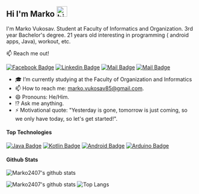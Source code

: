 ## Hi I'm Marko <img src="https://user-images.githubusercontent.com/1303154/88677602-1635ba80-d120-11ea-84d8-d263ba5fc3c0.gif" width="28px" alt="hi">

I'm Marko Vukosav. Student at Faculty of Informatics and Organization. 3rd year Bachelor's degree. 21 years old interesting in programming ( android apps, Java), workout, etc.


:mailbox: Reach me out!

[![Facebook Badge](https://img.shields.io/badge/-@Marko_Vukosav-1ca0f1?style=flat&labelColor=1ca0f1&logo=facebook&logoColor=white&link=https://web.facebook.com/marko.vukosav.9/)](https://web.facebook.com/marko.vukosav.9/)  [![Linkedin Badge](https://img.shields.io/badge/-Marko-0e76a8?style=flat&labelColor=0e76a8&logo=linkedin&logoColor=white)](https://www.linkedin.com/in/marko-vukosav-15331a115/) [![Mail Badge](https://img.shields.io/badge/-@Marko_Vukosav-e84393?style=flat&labelColor=e84393&logo=instagram&logoColor=white)](https://www.instagram.com/marko_vukosav/?hl=hr) [![Mail Badge](https://img.shields.io/badge/-Marko_Vukosav-c0392b?style=flat&labelColor=c0392b&logo=gmail&logoColor=white)](mailto:marko.vukosav85@gmail.com)

<!-- TODO: Add last video link -->

- 🎓 I’m currently studying at the Faculty of Organization and Informatics
- 📫 How to reach me: marko.vukosav85@gmail.com.
- 😄 Pronouns: He/Him.
- :interrobang: Ask me anything.
- ⚡ Motivational quote: "Yesterday is gone, tomorrow is just coming, so we only have today, so let's get started!".

#### Top Technologies

<!-- TODO: Make technologies links takes you to repositories -->

[![Java Badge](https://img.shields.io/badge/-Java-F0DB4F?style=for-the-badge&labelColor=&logo=java&logoColor=black)](#) 
 [![Kotlin Badge](https://img.shields.io/badge/-Kotlin-3D8CFD?style=for-the-badge&labelColor=black&logo=Kotlin&logoColor=3D8CFD)](#)
 [![Android Badge](https://img.shields.io/badge/-Android-05C367?style=for-the-badge&labelColor=black&logo=android&logoColor=05C367)](#)
[![Arduino Badge](https://img.shields.io/badge/-Arduino-008184?style=for-the-badge&labelColor=&logo=Arduino&logoColor=white)](#) 




#### Github Stats

![Marko2407's github stats](https://github-readme-stats.vercel.app/api?username=Marko2407&count_private=true&theme=tokyonight&hide=contribs,prs)

![Marko2407's github stats](https://github-readme-stats.vercel.app/api?username=Marko2407&show_icons=true) ![Top Langs](https://github-readme-stats.vercel.app/api/top-langs/?username=Marko2407&layout=compact)

